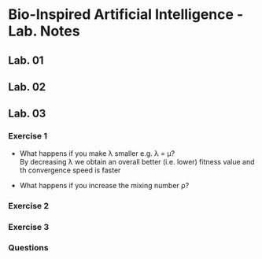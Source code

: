 # Bio-Inspired Artificial Intelligence - Lab. Notes  

## Lab. 01

## Lab. 02

## Lab. 03

### Exercise 1
 - What happens if you make λ smaller e.g. λ = μ? \
 By decreasing λ we obtain an overall better (i.e. lower) fitness value and th convergence speed is faster
 
 - What happens if you increase the mixing number ρ?

### Exercise 2

### Exercise 3

### Questions
